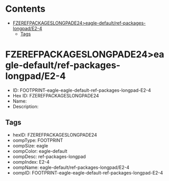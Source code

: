 



Contents
========

* [FZEREFPACKAGESLONGPADE24>eagle-default/ref-packages-longpad/E2-4](#fzerefpackageslongpade24eagle-defaultref-packages-longpade2-4)
	* [Tags](#tags)

# FZEREFPACKAGESLONGPADE24>eagle-default/ref-packages-longpad/E2-4

- ID: FOOTPRINT-eagle-eagle-default-ref-packages-longpad-E2-4
- Hex ID: FZEREFPACKAGESLONGPADE24
- Name: 
- Description: 

## Tags

- hexID: FZEREFPACKAGESLONGPADE24
- oompType: FOOTPRINT
- oompSize: eagle
- oompColor: eagle-default
- oompDesc: ref-packages-longpad
- oompIndex: E2-4
- oompName: eagle-default/ref-packages-longpad/E2-4
- oompID: FOOTPRINT-eagle-eagle-default-ref-packages-longpad-E2-4

